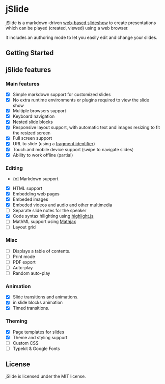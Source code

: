# jSlide

jSlide is a markdown-driven [web-based slideshow](https://en.m.wikipedia.org/wiki/Web-based_slideshow) to create presentations which can be played (created, viewed) using a web browser. 

It includes an authoring mode to let you easily edit and change your slides.

## Getting Started


## jSlide features

### Main features
- [x] Simple markdown support for customized slides
- [x] No extra runtime environments or plugins required to view the slide show
- [x] Multiple browsers support
- [x] Keyboard navigation
- [x] Nested slide blocks
- [x] Responsive layout support, with automatic text and images resizing to fit the resized screen
- [x] Full screen support
- [x] URL to slide (using a [fragment identifier](https://en.wikipedia.org/wiki/Fragment_identifier))
- [x] Touch and mobile device support (swipe to navigate slides)
- [x] Ability to work offline (partial)

### Editing
- {x] Markdown support
- [x] HTML support
- [x] Embedding web pages
- [x] Embeded images
- [x] Embeded videos and audio and other multimedia
- [ ] Separate slide notes for the speaker
- [x] Code syntax hilighting using [highlight.js](https://highlightjs.org/)
- [ ] MathML support using [Mathjax](https://www.mathjax.org/)
- [ ] Layout grid

### Misc
- [ ] Displays a table of contents.
- [ ] Print mode
- [ ] PDF export
- [ ] Auto-play
- [ ] Random auto-play

### Animation
- [x] Slide transitions and animations.
- [x] in slide blocks animation
- [x] Timed transitions.

### Theming
- [x] Page templates for slides
- [x] Theme and styling support
- [ ] Custom CSS
- [ ] Typekit & Google Fonts

## License
jSlide is licensed under the MIT license.


